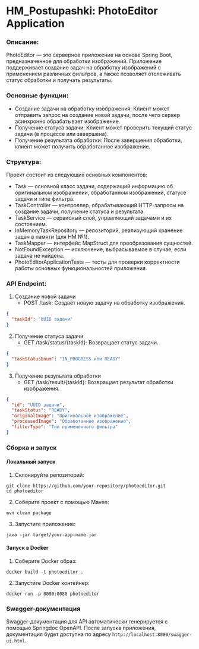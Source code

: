 # HM_Postupashki: PhotoEditor Application

### Описание:
PhotoEditor — это серверное приложение на основе Spring Boot, предназначенное для обработки изображений. 
Приложение поддерживает создание задач на обработку изображений с применением различных фильтров, а также позволяет
отслеживать статус обработки и получать результаты.

### Основные функции:
- Создание задачи на обработку изображения: Клиент может отправить запрос на создание новой задачи, после чего сервер 
асинхронно обрабатывает изображение.
- Получение статуса задачи: Клиент может проверить текущий статус задачи (в процессе или завершена).
- Получение результата обработки: После завершения обработки, клиент может получить обработанное изображение.

### Структура:
Проект состоит из следующих основных компонентов:
- Task — основной класс задачи, содержащий информацию об оригинальном изображении, обработанном изображении, статусе задачи и типе фильтра.
- TaskController — контроллер, обрабатывающий HTTP-запросы на создание задачи, получение статуса и результата.
- TaskService — сервисный слой, управляющий задачами и их состоянием.
- InMemoryTaskRepository — репозиторий, реализующий хранение задач в памяти (для HM №1).
- TaskMapper — интерфейс MapStruct для преобразования сущностей.
- NotFoundException — исключение, выбрасываемое в случае, если задача не найдена.
- PhotoEditorApplicationTests — тесты для проверки корректности работы основных функциональностей приложения.

### API Endpoint:
1. Создание новой задачи
    - POST /task: Создаёт новую задачу на обработку изображения.
```json
{
  "taskId": "UUID задачи"
}
```

2. Получение статуса задачи
    - GET /task/status/{taskId}: Возвращает статус задачи.
```json
{
  "taskStatusEnum": "IN_PROGRESS или READY"
}
```

3. Получение результата обработки
    - GET /task/result/{taskId}: Возвращает результат обработки изображения.
```json
{
  "id": "UUID задачи",
  "taskStatus": "READY",
  "originalImage": "Оригинальное изображение",
  "processedImage": "Обработанное изображение",
  "filterType": "Тип примененного фильтра"
}
```

### Сборка и запуск
#### Локальный запуск
1. Склонируйте репозиторий:
```text
git clone https://github.com/your-repository/photoeditor.git
cd photoeditor
```
2. Соберите проект с помощью Maven:
```text
mvn clean package
```
3. Запустите приложение:
```text
java -jar target/your-app-name.jar
```
#### Запуск в Docker
1. Соберите Docker образ:
```text
docker build -t photoeditor .
```
2. Запустите Docker контейнер:
```text
docker run -p 8080:8080 photoeditor
```
### Swagger-документация
Swagger-документация для API автоматически генерируется с помощью Springdoc OpenAPI. После запуска приложения, 
документация будет доступна по адресу `http://localhost:8080/swagger-ui.html`.